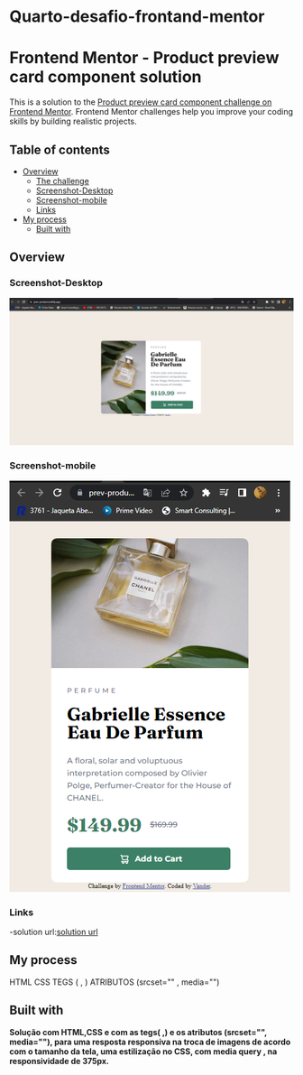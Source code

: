 # Quarto-desafio-frontand-mentor
# Frontend Mentor - Product preview card component solution

This is a solution to the [Product preview card component challenge on Frontend Mentor](https://www.frontendmentor.io/challenges/product-preview-card-component-GO7UmttRfa). Frontend Mentor challenges help you improve your coding skills by building realistic projects. 

## Table of contents

- [Overview](#overview)
  - [The challenge](#the-challenge)
  - [Screenshot-Desktop](#screenshot-desktop)
  - [Screenshot-mobile](#screenshot-mobile)
  - [Links](#links)
- [My process](#my-process)
  - [Built with](#built-with)


 ## Overview
 
### Screenshot-Desktop 
![](images/desktop.png)

### Screenshot-mobile
![](images/mobile.png)

### Links
-solution url:[solution url](https://prev-product.netlify.app/)

## My process
HTML
CSS
TEGS (<picture> , <source>)
ATRIBUTOS (srcset="" , media="")

## Built with
**Solução com HTML,CSS e com as tegs( <picture>,<source>) 
e os atributos (srcset="", media=""), para uma resposta
responsiva na troca de imagens de acordo com o tamanho 
da tela, uma estilização no CSS, com media query , na
responsividade de 375px.**




















